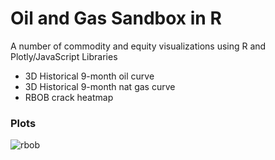 # Oil and Gas Sandbox in R
A number of commodity and equity visualizations using R and Plotly/JavaScript Libraries

* 3D Historical 9-month oil curve
* 3D Historical 9-month nat gas curve
* RBOB crack heatmap

### Plots


![rbob](rbobheatmap.png) 
